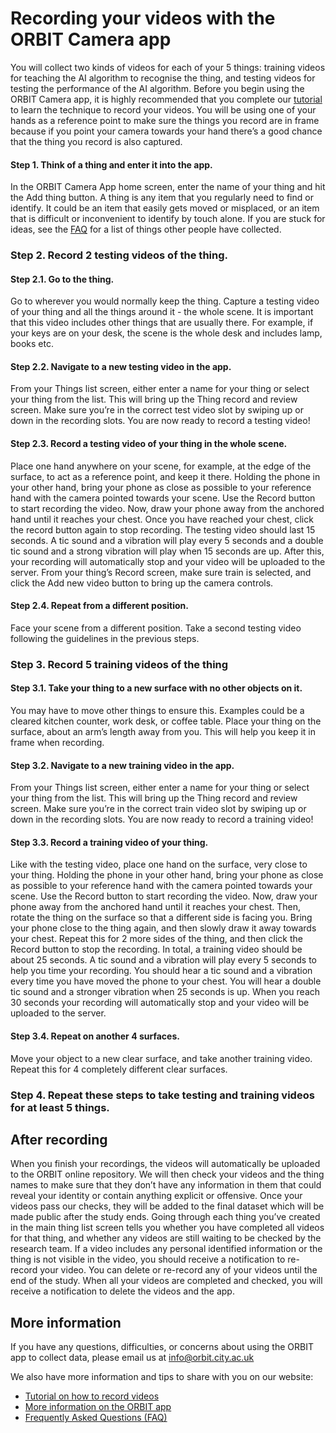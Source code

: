 # Recording your videos with the ORBIT Camera app

You will collect two kinds of videos for each of your 5 things: training videos for teaching the AI algorithm to recognise the thing, and testing videos for testing the performance of the AI algorithm. Before you begin using the ORBIT Camera app, it is highly recommended that you complete our [tutorial](https://orbit.city.ac.uk/phase-2-data-collection/#Tutorial
) to learn the technique to record your videos. You will be using one of your hands as a reference point to make sure the things you record are in frame because if you point your camera towards your hand there’s a good chance that the thing you record is also captured.  

#### Step 1. Think of a thing and enter it into the app.
In the ORBIT Camera App home screen, enter the name of your thing and hit the Add thing button. A thing is any item that you regularly need to find or identify. It could be an item that easily gets moved or misplaced, or an item that is difficult or inconvenient to identify by touch alone. If you are stuck for ideas, see the [FAQ](https://orbit.city.ac.uk/phase-2-data-collection/#FAQs
) for a list of things other people have collected. 

### Step 2. Record 2 testing videos of the thing.

#### Step 2.1. Go to the thing. 
Go to wherever you would normally keep the thing. Capture a testing video of your thing and all the things around it - the whole scene. It is important that this video includes other things that are usually there. For example, if your keys are on your desk, the scene is the whole desk and includes lamp, books etc.

#### Step 2.2. Navigate to a new testing video in the app.
From your Things list screen, either enter a name for your thing or select your thing from the list. This will bring up the Thing record and review screen. Make sure you’re in the correct test video slot by swiping up or down in the recording slots. You are now ready to record a testing video!

#### Step 2.3. Record a testing video of your thing in the whole scene.
Place one hand anywhere on your scene, for example, at the edge of the surface, to act as a reference point, and keep it there. Holding the phone in your other hand, bring your phone as close as possible to your reference hand with the camera pointed towards your scene. Use the Record button to start recording the video. Now, draw your phone away from the anchored hand until it reaches your chest. Once you have reached your chest, click the record button again to stop recording. The testing video should last 15 seconds. A tic sound and a vibration will play every 5 seconds and a double tic sound and a strong vibration will play when 15 seconds are up. After this, your recording will automatically stop and your video will be uploaded to the server. From your thing’s Record screen, make sure train is selected, and click the Add new video button to bring up the camera controls. 

#### Step 2.4. Repeat from a different position.
Face your scene from a different position. Take a second testing video following the guidelines in the previous steps.

### Step 3. Record 5 training videos of the thing

#### Step 3.1. Take your thing to a new surface with no other objects on it.
You may have to move other things to ensure this. Examples could be a cleared kitchen counter, work desk, or coffee table. Place your thing on the surface, about an arm’s length away from you. This will help you keep it in frame when recording. 

#### Step 3.2. Navigate to a new training video in the app.
From your Things list screen, either enter a name for your thing or select your thing from the list. This will bring up the Thing record and review screen. Make sure you’re in the correct train video slot by swiping up or down in the recording slots. You are now ready to record a training video!

#### Step 3.3. Record a training video of your thing.
Like with the testing video, place one hand on the surface, very close to your thing. Holding the phone in your other hand, bring your phone as close as possible to your reference hand with the camera pointed towards your scene. Use the Record button to start recording the video. Now, draw your phone away from the anchored hand until it reaches your chest. Then, rotate the thing on the surface so that a different side is facing you. Bring your phone close to the thing again, and then slowly draw it away towards your chest. Repeat this for 2 more sides of the thing, and then click the Record button to stop the recording. In total, a training video should be about 25 seconds. A tic sound and a vibration will play every 5 seconds to help you time your recording. You should hear a tic sound and a vibration every time you have moved the phone to your chest. You will hear a double tic sound and a stronger vibration when 25 seconds is up. When you reach 30 seconds your recording will automatically stop and your video will be uploaded to the server. 

#### Step 3.4. Repeat on another 4 surfaces.
Move your object to a new clear surface, and take another training video. Repeat this for 4 completely different clear surfaces. 

### Step 4. Repeat these steps to take testing and training videos for at least 5 things.

## After recording
When you finish your recordings, the videos will automatically be uploaded to the ORBIT online repository. We will then check your videos and the thing names to make sure that they don’t have any information in them that could reveal your identity or contain anything explicit or offensive. Once your videos pass our checks, they will be added to the final dataset which will be made public after the study ends. Going through each thing you’ve created in the main thing list screen tells you whether you have completed all videos for that thing, and whether any videos are still waiting to be checked by the research team. If a video includes any personal identified information or the thing is not visible in the video, you should receive a notification to re-record your video. You can delete or re-record any of your videos until the end of the study.  When all your videos are completed and checked, you will receive a notification to delete the videos and the app.    

## More information

If you have any questions, difficulties, or concerns about using the ORBIT app to collect data, please email us at info@orbit.city.ac.uk

We also have more information and tips to share with you on our website:

- [Tutorial on how to record videos](https://orbit.city.ac.uk/phase-2-data-collection/#Tutorial)
- [More information on the ORBIT app](https://orbit.city.ac.uk/phase-2-data-collection/#App)
- [Frequently Asked Questions (FAQ)](https://orbit.city.ac.uk/phase-2-data-collection/#FAQs) 
